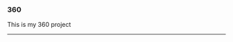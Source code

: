 ### 360

This is my 360 project

<script src="//360.vizor.io/scripts/embed.js" data-vizorurl="https://360.vizor.io/embed/v/lxvk4" ></script>

***
